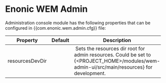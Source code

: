 
# Enonic WEM Admin

Administration console module has the following properties that can be configured in {{com.enonic.wem.admin.cfg}} file:

Property | Default | Description
--- | --- | ---
resourcesDevDir | <none> | Sets the resources dir root for admin resources. Could be set to {<PROJECT_HOME>/modules/wem-admin-ui/src/main/resources} for development.

